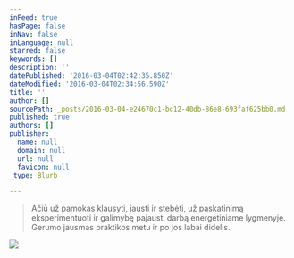 ```yaml
---
inFeed: true
hasPage: false
inNav: false
inLanguage: null
starred: false
keywords: []
description: ''
datePublished: '2016-03-04T02:42:35.850Z'
dateModified: '2016-03-04T02:34:56.590Z'
title: ''
author: []
sourcePath: _posts/2016-03-04-e24670c1-bc12-40db-86e8-693faf625bb0.md
published: true
authors: []
publisher:
  name: null
  domain: null
  url: null
  favicon: null
_type: Blurb

---
```

> Ačiū už pamokas klausyti, jausti ir stebėti, už paskatinimą eksperimentuoti ir galimybę pajausti darbą energetiniame lygmenyje. Gerumo jausmas praktikos metu ir po jos labai didelis.

![](https://the-grid-user-content.s3-us-west-2.amazonaws.com/aad1f500-afd0-47da-86e0-cfc550c281c7.jpg)
